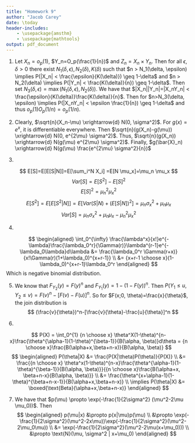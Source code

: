 ```yaml
---
title: "Homework 9"
author: "Jacob Carey"
date: \today
header-includes:
    - \usepackage{amsthm}
    - \usepackage{mathtools}
output: pdf_document
---
```


1. Let $X_n=o_p(1)$, $Y_n=O_p(\frac{1}{n})$ and $Z_n=X_n \times Y_n$. Then for all $\epsilon, \delta > 0$ there exist $N_1(\delta, \epsilon), N_2(\delta), K(\delta)$ such that $n > N_1(\delta, \epsilon) \implies P(|X_n| < \frac{\epsilon}{K(\delta)}) \geq 1-\delta$ and $n > N_2(\delta) \implies P(|Y_n| < \frac{K(\delta)}{n}) \geq 1-\delta$. Then set $N_3(\delta, \epsilon)=\max(N_1(\delta, \epsilon), N_2(\delta))$. We have that $|X_n||Y_n|=|X_nY_n| < \frac{\epsilon}{K(\delta)}\frac{K(\delta)}{n}$. Then for $n>N_3(\delta, \epsilon) \implies P(|X_nY_n| < \epsilon \frac{1}{n}) \geq 1-\delta$ and thus $o_p(1)O_p(1/n)=o_p(1/n)$.

2. Clearly, $\sqrt{n}(X_n-\mu) \xrightarrow{d} N(0, \sigma^2)$. For $g(x)=e^x$, it is differentiable everywhere. Then $\sqrt{n}(g(X_n)-g(\mu)) \xrightarrow{d} N(0, e^{2\mu} \sigma^2)$. Thus, $\sqrt{n}(g(X_n)) \xrightarrow{d} N(g(\mu) e^{2\mu} \sigma^2)$. Finally, $g(\bar{X}_n) \xrightarrow{d} N(g(\mu) \frac{e^{2\mu} \sigma^2}{n})$

3. 
$$
E[S]=E[E[S|N]]=E[\sum_i^N X_i] =E[N \mu_x]=\mu_n \mu_x
$$
$$
Var[S]=E[S^2]-E[S]^2
$$
$$
E[S]^2=\mu_n^2\mu_x^2
$$
$$
E[S^2]=E[E[S^2|N]]=E[Var(S|N)+(E[S|N])^2]=\mu_n\sigma_x^2+\mu_n\mu_x
$$
$$
Var[S]=\mu_n\sigma_x^2+\mu_n\mu_x-\mu_n^2\mu_x^2
$$

4. 
$$
\begin{aligned}
\int_0^{\infty} \frac{\lambda^x}{x!}e^{-\lambda}\frac{\lambda_0^r}{\Gamma(r)}\lambda^{r-1}e^{-\lambda_0\lambda}d\lambda
&= \frac{\lambda_0^r \Gamma(r+x)}{x!\Gamma(r)(1+\lambda_0)^{x+r-1}} \\
&= {x+r-1 \choose x}(1-\lambda_0)^{x+r-1}\lambda_0^r
\end{aligned}
$$
Which is negative binomial distribution.

5. We know that $F_{Y_2}(y)=F(y)^n$ and $F_{Y_1}(y)=1-(1-F(y))^n$. Then $P(Y_1 \leq u, Y_2 \leq v)=F(v)^n - [F(v)-F(u)]^n$. So for $F(x;0, \theta)=\frac{x}{\theta}$, the join distribution is 
$$
(\frac{v}{\theta})^n-[\frac{v}{\theta}-\frac{u}{\theta}]^n
$$

6.
$$
P(X) = \int_0^{1} {n \choose x} \theta^X(1-\theta)^{n-x}\frac{\theta^{\alpha-1}(1-\theta)^{\beta-1}}{B(\alpha, \beta)}d\theta = {n \choose x}\frac{B(\alpha+x,\beta+n-x)}{B(\alpha, \beta)}
$$
$$
\begin{aligned}
P(\theta|X) &= \frac{P(X|\theta)P(\theta)}{P(X)} \\
&= \frac{{n \choose x} \theta^x(1-\theta)^{n-x}\frac{\theta^{\alpha-1}(1-\theta)^{\beta-1}}{B(\alpha, \beta)}}{{n \choose x}\frac{B(\alpha+x, \beta+n-x}{B(\alpha, \beta)}} \\
&= \frac{\theta^{x+\alpha-1}(1-\theta)^{\beta+n-x-1}}{B(\alpha+x,\beta+n-x)} \\
\implies P(\theta|X) &= \boxed{\text{Beta}(\alpha+x,\beta+n-x)}
\end{aligned}
$$

7. We have that $p(\mu) \propto \exp(-\frac{1}{2\sigma^2} (\mu^2-2\mu \mu_0))$. Then
$$
\begin{aligned}
p(\mu|x) &\propto p(x|\mu)p(\mu) \\
&\propto \exp(-\frac{1}{2\sigma^2}(\mu^2-2x\mu))\exp(-\frac{1}{2\sigma^2}(\mu^2-2\mu_0\mu)) \\
&= \exp(-\frac{1}{2\sigma^2}(\mu^2-2\mu(x+\mu_0))) \\
&\propto \text{N}(\mu, \sigma^2 | x+\mu_0)
\end{aligned}
$$
